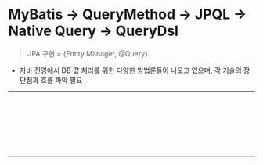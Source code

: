 # MyBatis -> QueryMethod -> JPQL -> Native Query -> QueryDsl
> JPA 구현 = {Entity Manager, @Query}
* 자바 진영에서 DB 값 처리를 위한 다양한 방법론들이 나오고 있으며, 각 기술의 장단점과 흐름 파악 필요

<hr>
<br>

## 
#### 

<br>

### 

<br>
<hr>
<br>
